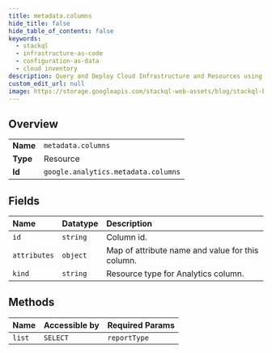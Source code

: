 ```yaml
---
title: metadata.columns
hide_title: false
hide_table_of_contents: false
keywords:
  - stackql
  - infrastructure-as-code
  - configuration-as-data
  - cloud inventory
description: Query and Deploy Cloud Infrastructure and Resources using SQL
custom_edit_url: null
image: https://storage.googleapis.com/stackql-web-assets/blog/stackql-blog-post-featured-image.png
---
```

  
    

## Overview
<table><tbody>
<tr><td><b>Name</b></td><td><code>metadata.columns</code></td></tr>
<tr><td><b>Type</b></td><td>Resource</td></tr>
<tr><td><b>Id</b></td><td><code>google.analytics.metadata.columns</code></td></tr>
</tbody></table>

## Fields
| Name | Datatype | Description |
|:-----|:---------|:------------|
| `id` | `string` | Column id. |
| `attributes` | `object` | Map of attribute name and value for this column. |
| `kind` | `string` | Resource type for Analytics column. |
## Methods
| Name | Accessible by | Required Params |
|:-----|:--------------|:----------------|
| `list` | `SELECT` | `reportType` |
